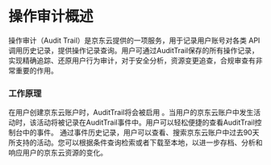 # 操作审计概述

操作审计（Audit Trail）是京东云提供的一项服务，用于记录用户账号对各类 API 调用历史记录，提供操作记录查询。用户可通过AuditTrail保存的所有操作记录，实现精确追踪、还原用户行为审计，对于安全分析，资源变更追查，合规审查有非常重要的作用。

### 工作原理
在用户创建京东云账户时，AuditTrail将会被启用 。当用户的京东云账户中发生活动时，该活动将被记录在AuditTrail事件中。用户可以轻松便捷的查看AuditTrail控制台中的事件。
通过事件历史记录，用户可以查看、搜索京东云账户中过去90天所支持的活动。您可以根据条件查询检索或者下载至本地，以进一步存档、分析和响应用户的京东云资源的变化。
